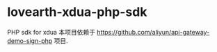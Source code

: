# lovearth-xdua-php-sdk
PHP sdk for xdua 
本项目依赖于 https://github.com/aliyun/api-gateway-demo-sign-php 项目.
